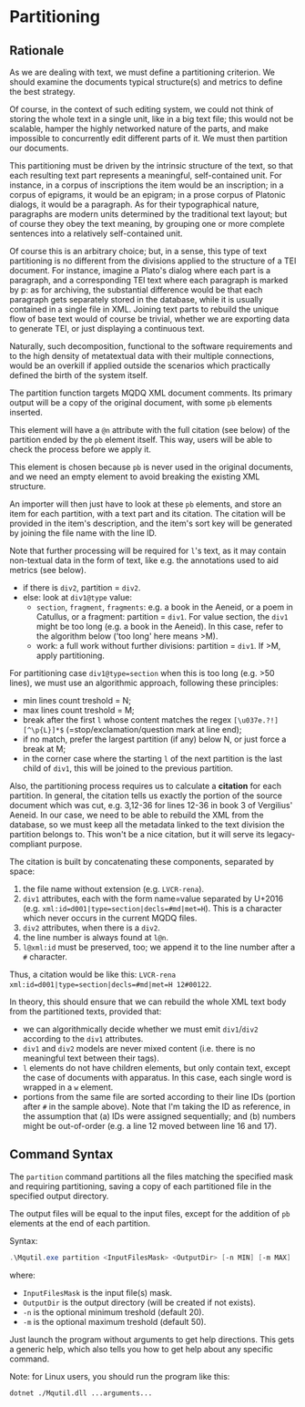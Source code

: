 # Partitioning

## Rationale

As we are dealing with text, we must define a partitioning criterion. We should examine the documents typical structure(s) and metrics to define the best strategy.

Of course, in the context of such editing system, we could not think of storing the whole text in a single unit, like in a big text file; this would not be scalable, hamper the highly networked nature of the parts, and make impossible to concurrently edit different parts of it. We must then partition our documents.

This partitioning must be driven by the intrinsic structure of the text, so that each resulting text part represents a meaningful, self-contained unit. For instance, in a corpus of inscriptions the item would be an inscription; in a corpus of epigrams, it would be an epigram; in a prose corpus of Platonic dialogs, it would be a paragraph. As for their typographical nature, paragraphs are modern units determined by the traditional text layout; but of course they obey the text meaning, by grouping one or more complete sentences into a relatively self-contained unit.

Of course this is an arbitrary choice; but, in a sense, this type of text partitioning is no different from the divisions applied to the structure of a TEI document. For instance, imagine a Plato's dialog where each part is a paragraph, and a corresponding TEI text where each paragraph is marked by p: as for archiving, the substantial difference would be that each paragraph gets separately stored in the database, while it is usually contained in a single file in XML. Joining text parts to rebuild the unique flow of base text would of course be trivial, whether we are exporting data to generate TEI, or just displaying a continuous text.

Naturally, such decomposition, functional to the software requirements and to the high density of metatextual data with their multiple connections, would be an overkill if applied outside the scenarios which practically defined the birth of the system itself.

The partition function targets MQDQ XML document comments. Its primary output will be a copy of the original document, with some `pb` elements inserted.

This element will have a `@n` attribute with the full citation (see below) of the partition ended by the `pb` element itself. This way, users will be able to check the process before we apply it.

This element is chosen because `pb` is never used in the original documents, and we need an empty element to avoid breaking the existing XML structure.

An importer will then just have to look at these `pb` elements, and store an item for each partition, with a text part and its citation. The citation will be provided in the item's description, and the item's sort key will be generated by joining the file name with the line ID.

Note that further processing will be required for `l`'s text, as it may contain non-textual data in the form of text, like e.g. the annotations used to aid metrics (see below).

- if there is `div2`, partition = `div2`.
- else: look at `div1@type` value:
  - `section`, `fragment`, `fragments`: e.g. a book in the Aeneid, or a poem in Catullus, or a fragment: partition = `div1`. For value section, the `div1` might be too long (e.g. a book in the Aeneid). In this case, refer to the algorithm below ('too long' here means >M).
  - work: a full work without further divisions: partition = `div1`. If >M, apply partitioning.

For partitioning case `div1@type=section` when this is too long (e.g. >50 lines), we must use an algorithmic approach, following these principles:

- min lines count treshold = N;
- max lines count treshold = M;
- break after the first `l` whose content matches the regex `[\u037e.?!][^\p{L}]*$` (=stop/exclamation/question mark at line end);
- if no match, prefer the largest partition (if any) below N, or just force a break at M;
- in the corner case where the starting `l` of the next partition is the last child of `div1`, this will be joined to the previous partition.

Also, the partitioning process requires us to calculate a **citation** for each partition. In general, the citation tells us exactly the portion of the source document which was cut, e.g. 3,12-36 for lines 12-36 in book 3 of Vergilius' Aeneid. In our case, we need to be able to rebuild the XML from the database, so we must keep all the metadata linked to the text division the partition belongs to. This won't be a nice citation, but it will serve its legacy-compliant purpose.

The citation is built by concatenating these components, separated by space:

1. the file name without extension (e.g. `LVCR-rena`).
2. `div1` attributes, each with the form name=value separated by U+2016 (e.g. `xml:id=d001|type=section|decls=#md|met=H`). This is a character which never occurs in the current MQDQ files.
3. `div2` attributes, when there is a `div2`.
4. the line number is always found at `l@n`.
5. `l@xml:id` must be preserved, too; we append it to the line number after a `#` character.

Thus, a citation would be like this: `LVCR-rena xml:id=d001|type=section|decls=#md|met=H 12#00122`.

In theory, this should ensure that we can rebuild the whole XML text body from the partitioned texts, provided that:

- we can algorithmically decide whether we must emit `div1`/`div2` according to the `div1` attributes.
- `div1` and `div2` models are never mixed content (i.e. there is no meaningful text between their tags).
- `l` elements do not have children elements, but only contain text, except the case of documents with apparatus. In this case, each single word is wrapped in a `w` element.
- portions from the same file are sorted according to their line IDs (portion after `#` in the sample above). Note that I'm taking the ID as reference, in the assumption that (a) IDs were assigned sequentially; and (b) numbers might be out-of-order (e.g. a line 12 moved between line 16 and 17).

## Command Syntax

The `partition` command partitions all the files matching the specified mask and requiring partitioning, saving a copy of each partitioned file in the specified output directory.

The output files will be equal to the input files, except for the addition of `pb` elements at the end of each partition.

Syntax:

```ps1
.\Mqutil.exe partition <InputFilesMask> <OutputDir> [-n MIN] [-m MAX]
```

where:

- `InputFilesMask` is the input file(s) mask.
- `OutputDir` is the output directory (will be created if not exists).
- `-n` is the optional minimum treshold (default 20).
- `-m` is the optional maximum treshold (default 50).

Just launch the program without arguments to get help directions. This gets a generic help, which also tells you how to get help about any specific command.

Note: for Linux users, you should run the program like this:

```bash
dotnet ./Mqutil.dll ...arguments...
```
